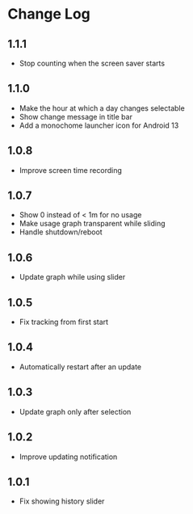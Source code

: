 # Change Log

## 1.1.1
* Stop counting when the screen saver starts

## 1.1.0
* Make the hour at which a day changes selectable
* Show change message in title bar
* Add a monochome launcher icon for Android 13

## 1.0.8
* Improve screen time recording

## 1.0.7
* Show 0 instead of < 1m for no usage
* Make usage graph transparent while sliding
* Handle shutdown/reboot

## 1.0.6
* Update graph while using slider

## 1.0.5
* Fix tracking from first start

## 1.0.4
* Automatically restart after an update

## 1.0.3
* Update graph only after selection

## 1.0.2
* Improve updating notification

## 1.0.1
* Fix showing history slider
